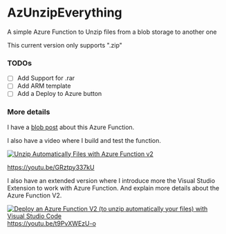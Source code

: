 # AzUnzipEverything
A simple Azure Function to Unzip files from a blob storage to another one

This current version only supports ".zip"

### TODOs

- [ ] Add Support for .rar
- [ ] Add ARM template
- [ ] Add a Deploy to Azure button

### More details

I have a [blob post](https://www.frankysnotes.com/2019/02/how-to-unzip-automatically-your-files.html) about this Azure Function. 

I also have a video where I build and test the function.

[![Unzip Automatically Files with Azure Function v2
](https://img.youtube.com/vi/GRztpy337kU/0.jpg)](https://www.youtube.com/watch?v=GRztpy337kU)
  
https://youtu.be/GRztpy337kU

I also have an extended version where I introduce more the Visual Studio Extension to work with Azure Function. And explain more details about the Azure Function V2.

[![Deploy an Azure Function V2 (to unzip automatically your files) with Visual Studio Code
](https://img.youtube.com/vi/t9PvXWEzU-o/0.jpg)](https://www.youtube.com/watch?v=t9PvXWEzU-o)
https://youtu.be/t9PvXWEzU-o
